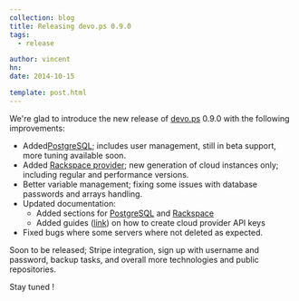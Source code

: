 ```yaml
---
collection: blog
title: Releasing devo.ps 0.9.0
tags:
  - release

author: vincent
hn:
date: 2014-10-15

template: post.html
---
```


We're glad to introduce the new release of [devo.ps](http://devo.ps) 0.9.0 with the following improvements:

- Added[PostgreSQL](http://docs.devo.ps/services/postgresql/); includes user management, still in beta support, more tuning available soon.
- Added [Rackspace provider](http://docs.devo.ps/providers/rackspace/); new generation of cloud instances only; including regular and performance versions.
- Better variable management; fixing some issues with database passwords and arrays handling.
- Updated documentation:
    - Added sections for [PostgreSQL](http://docs.devo.ps/services/postgresql/) and [Rackspace](http://docs.devo.ps/providers/rackspace/)
    - Added guides ([link](http://docs.devo.ps/how-to/create-amazon-ec2-api-key/)) on how to create cloud provider API keys
- Fixed bugs where some servers where not deleted as expected.

Soon to be released; Stripe integration, sign up with username and password, backup tasks, and overall more technologies and public repositories.

Stay tuned !
